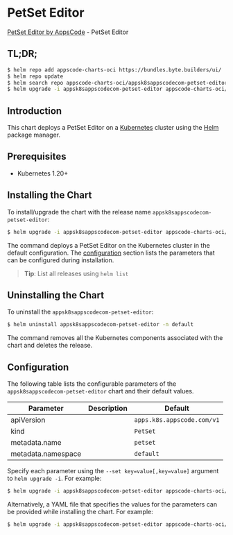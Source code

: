 # PetSet Editor

[PetSet Editor by AppsCode](https://appscode.com) - PetSet Editor

## TL;DR;

```bash
$ helm repo add appscode-charts-oci https://bundles.byte.builders/ui/
$ helm repo update
$ helm search repo appscode-charts-oci/appsk8sappscodecom-petset-editor --version=v0.5.0
$ helm upgrade -i appsk8sappscodecom-petset-editor appscode-charts-oci/appsk8sappscodecom-petset-editor -n default --create-namespace --version=v0.5.0
```

## Introduction

This chart deploys a PetSet Editor on a [Kubernetes](http://kubernetes.io) cluster using the [Helm](https://helm.sh) package manager.

## Prerequisites

- Kubernetes 1.20+

## Installing the Chart

To install/upgrade the chart with the release name `appsk8sappscodecom-petset-editor`:

```bash
$ helm upgrade -i appsk8sappscodecom-petset-editor appscode-charts-oci/appsk8sappscodecom-petset-editor -n default --create-namespace --version=v0.5.0
```

The command deploys a PetSet Editor on the Kubernetes cluster in the default configuration. The [configuration](#configuration) section lists the parameters that can be configured during installation.

> **Tip**: List all releases using `helm list`

## Uninstalling the Chart

To uninstall the `appsk8sappscodecom-petset-editor`:

```bash
$ helm uninstall appsk8sappscodecom-petset-editor -n default
```

The command removes all the Kubernetes components associated with the chart and deletes the release.

## Configuration

The following table lists the configurable parameters of the `appsk8sappscodecom-petset-editor` chart and their default values.

|     Parameter      | Description |                Default                |
|--------------------|-------------|---------------------------------------|
| apiVersion         |             | <code>apps.k8s.appscode.com/v1</code> |
| kind               |             | <code>PetSet</code>                   |
| metadata.name      |             | <code>petset</code>                   |
| metadata.namespace |             | <code>default</code>                  |


Specify each parameter using the `--set key=value[,key=value]` argument to `helm upgrade -i`. For example:

```bash
$ helm upgrade -i appsk8sappscodecom-petset-editor appscode-charts-oci/appsk8sappscodecom-petset-editor -n default --create-namespace --version=v0.5.0 --set apiVersion=apps.k8s.appscode.com/v1
```

Alternatively, a YAML file that specifies the values for the parameters can be provided while
installing the chart. For example:

```bash
$ helm upgrade -i appsk8sappscodecom-petset-editor appscode-charts-oci/appsk8sappscodecom-petset-editor -n default --create-namespace --version=v0.5.0 --values values.yaml
```
